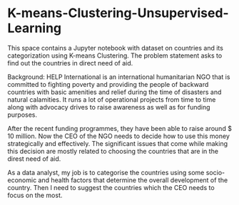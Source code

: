 # K-means-Clustering-Unsupervised-Learning
This space contains a Jupyter notebook with dataset on countries and its categorization using K-means Clustering. The problem statement asks to find out the countries in direct need of aid.


Background:
HELP International is an international humanitarian NGO that is committed to fighting poverty and providing the people of backward countries with basic amenities and relief during the time of disasters and natural calamities. It runs a lot of operational projects from time to time along with advocacy drives to raise awareness as well as for funding purposes.

After the recent funding programmes, they have been able to raise around $ 10 million. Now the CEO of the NGO needs to decide how to use this money strategically and effectively. The significant issues that come while making this decision are mostly related to choosing the countries that are in the direst need of aid. 

As a data analyst, my job is to categorise the countries using some socio-economic and health factors that determine the overall development of the country. Then I need to suggest the countries which the CEO needs to focus on the most.
